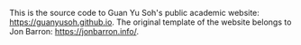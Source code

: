 This is the source code to Guan Yu Soh's public academic website: https://guanyusoh.github.io. The original template of the website belongs to Jon Barron: https://jonbarron.info/.